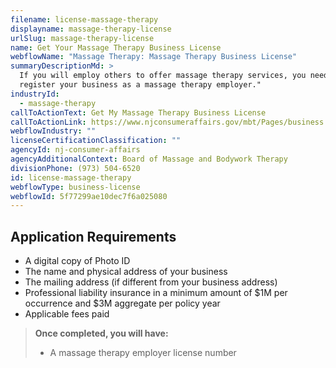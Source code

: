 ```yaml
---
filename: license-massage-therapy
displayname: massage-therapy-license
urlSlug: massage-therapy-license
name: Get Your Massage Therapy Business License
webflowName: "Massage Therapy: Massage Therapy Business License"
summaryDescriptionMd: >
  If you will employ others to offer massage therapy services, you need to
  register your business as a massage therapy employer."
industryId:
  - massage-therapy
callToActionText: Get My Massage Therapy Business License
callToActionLink: https://www.njconsumeraffairs.gov/mbt/Pages/business.aspx
webflowIndustry: ""
licenseCertificationClassification: ""
agencyId: nj-consumer-affairs
agencyAdditionalContext: Board of Massage and Bodywork Therapy
divisionPhone: (973) 504-6520
id: license-massage-therapy
webflowType: business-license
webflowId: 5f77299ae10dec7f6a025080
---
```


## Application Requirements

- A digital copy of Photo ID
- The name and physical address of your business
- The mailing address (if different from your business address)
- Professional liability insurance in a minimum amount of $1M per occurrence and $3M aggregate per policy year
- Applicable fees paid

> **Once completed, you will have:**
>
> - A massage therapy employer license number
